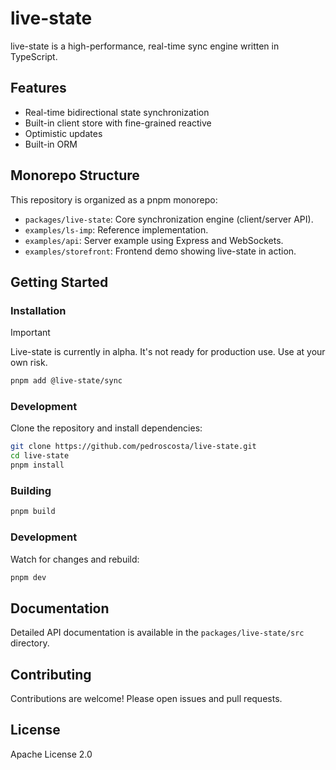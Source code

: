 # live-state

live-state is a high-performance, real-time sync engine written in TypeScript.

## Features

- Real-time bidirectional state synchronization
- Built-in client store with fine-grained reactive
- Optimistic updates
- Built-in ORM

## Monorepo Structure

This repository is organized as a pnpm monorepo:

- `packages/live-state`: Core synchronization engine (client/server API).
- `examples/ls-imp`: Reference implementation.
- `examples/api`: Server example using Express and WebSockets.
- `examples/storefront`: Frontend demo showing live-state in action.

## Getting Started

### Installation

> [!IMPORTANT]  
> Live-state is currently in alpha. It's not ready for production use. Use at your own risk.

```bash
pnpm add @live-state/sync
```

### Development

Clone the repository and install dependencies:

```bash
git clone https://github.com/pedroscosta/live-state.git
cd live-state
pnpm install
```

### Building

```bash
pnpm build
```

### Development

Watch for changes and rebuild:

```bash
pnpm dev
```

## Documentation

Detailed API documentation is available in the `packages/live-state/src` directory.

## Contributing

Contributions are welcome! Please open issues and pull requests.

## License

Apache License 2.0